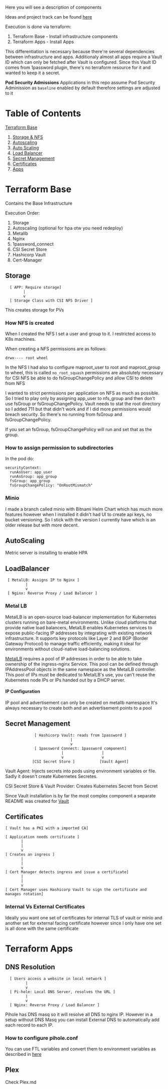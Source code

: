 Here you will see a description of components

Ideas and project track can be found [here](https://github.com/users/flmmartins/projects/3)

Execution is done via terraform:
1. Terraform Base - Install infrastructure components
2. Terraform Apps - Install Apps

This differentiation is necessary because there're several dependencies between infrastructure and apps. Additionaly almost all apps require a Vault ID which can only be fetched after Vault is configured. Since this Vault ID comes from 1password plugin, there's no terraform resource for it and wanted to keep it a secret.

**Pod Security Admissions**
Applications in this repo assume Pod Security Adminission as `baseline` enabled by default therefore settings are adjusted to it

# Table of Contents

[Terraform Base](#TerraformBase)
1. [Storage & NFS](##Storage)
2. [Autoscaling](##NFS)
3. [Auto Scaling](##AutoScaling)
4. [Load Balancer](##LoadBalancer)
5. [Secret Management](##SecretManagement)
6. [Certificates](#Certificates)
7. [Apps](#Apps)

# Terraform Base
Contains the Base Infrastructure

Execution Order:
1. Storage
2. Autoscaling (optional for hpa otw you need redeploy)
3. Metallb
4. Nginx
5. 1password_connect
6. CSI Secret Store
7. Hashicorp Vault
8. Cert-Manager

## Storage

      [ APP: Require storage]
            |
            v
      [ Storage Class with CSI NFS Driver ]

This creates storage for PVs

### How NFS is created

When I created the NFS I set a user and group to it. I restricted access to K8s machines.

When creating a NFS permissions are as follows:

```
drwx---- root wheel
```

In the NFS I had also to configure maproot_user to root and maproot_group to wheel, this is called `no_root_squash` permissions are absolutely necessary for CSI NFS be able to do fsGroupChangePolicy and allow CSI to delete from NFS

I wanted to strict permissions per application on NFS as much as possible. So I tried to play only by assigning app_user to nfs_group and then don't use fsGroup or fsGroupChangePolicy. Vault needs to stat the root directory so I added 711 but that didn't work and if I did more permissions would breach security. So there's no running from fsGroup and fsGroupChangePolicy. 

If you set an fsGroup, fsGroupChangePolicy will run and set that as the group.

### How to assign permission to subdirectories

In the pod do:

```
securityContext:
  runAsUser: app_user
  runAsGroup: app_group
  fsGroup: app_group
  fsGroupChangePolicy: "OnRootMismatch"
```

### Minio

I made a branch called minio with Bitnami Helm Chart which has much more features however when I installed it didn't had UI to create api keys, no bucket versioning. So I stick with the version I currently have which is an older release but with more decent.

## AutoScaling
Metric server is installing to enable HPA

## LoadBalancer

     [ MetalLB: Assigns IP to Nginx ]
             |
             v
     [ Nginx: Reverse Proxy / Load Balancer ]

### Metal LB

MetalLB is an open-source load-balancer implementation for Kubernetes clusters running on bare-metal environments. Unlike cloud platforms that provide native load balancers, MetalLB enables Kubernetes services to expose public-facing IP addresses by integrating with existing network infrastructure. It supports key protocols like Layer 2 and BGP (Border Gateway Protocol) to manage traffic efficiently, making it ideal for environments without cloud-native load-balancing solutions.


[MetalLB](https://github.com/kubernetes/ingress-nginx/blob/main/docs/deploy/baremetal.md) requires a pool of IP addresses in order to be able to take ownership of the ingress-nginx Service. This pool can be defined through IPAddressPool objects in the same namespace as the MetalLB controller. This pool of IPs must be dedicated to MetalLB's use, you can't reuse the Kubernetes node IPs or IPs handed out by a DHCP server.

#### IP Configuration
IP pool and advertisement can only be created on metallb namespace
It's always necessary to create both and an  advertisement points to a pool

## Secret Management

                 [ Hashicorp Vault: reads from 1password ]
                                 |
                                 v
                 [ 1password Connect: 1password component] 
                             |                 |          
                             v                 v
                [CSI Secret Store ]           [Vault Agent]


Vault Agent: Injects secrets into pods using environment variables or file. Sadly it doesn't create Kubernetes Secretes.

CSI Secret Store & Vault Provider: Creates Kubernetes Secret from Secret

Since Vault installation is by far the most complex component a separate README was created for [Vault](Vault.md)

## Certificates 
    [ Vault has a PKI with a imported CA]

    [ Application needs certificate ]
           |
           |
           v
    [ Creates an ingress ]
           |
           |
           v
    [ Cert Manager detects ingress and issue a certificate]
           |
           |
           v
    [ Cert Manager uses Hashicorp Vault to sign the certificate and manages rotation]

### Internal Vs External Certificates
Ideally you want one set of certificates for internal TLS of vault or minio and another set for external facing certificate however since I only have one set is all done with the same certificate

# Terraform Apps

## DNS Resolution

      [ Users access a website in local network ] 
             |
             v
      [ Pi-hole: Local DNS Server, resolves the URL ]   
             |
             v
      [ Nginx: Reverse Proxy / Load Balancer ]

Pihole has DNS masq so it will resolve all DNS to nginx IP. However in a setup without DNS Masq you can install External DNS to automatically add each record to each IP.

### How to configure pihole.conf
You can use FTL variables and convert them to environment variables as described in [here](https://docs.pi-hole.net/docker/configuration/?h=environment+variables#environment-variables)

## Plex

Check Plex.md